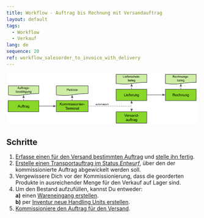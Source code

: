 ```yaml
---
title: Workflow - Auftrag bis Rechnung mit Versandauftrag
layout: default
tags:
  - Workflow
  - Verkauf
lang: de
sequence: 20
ref: workflow_salesorder_to_invoice_with_delivery
---
```


<kbd><img src="assets/Workflow_Auftrag_bis_Rechnung_(Kommissionier-Terminal v2).png" alt="Abb.: Workflow - Auftrag bis Rechnung mit Versandauftrag (Kommissionier-Terminal v2)"></kbd>

## Schritte
1. [Erfasse einen für den Versand bestimmten Auftrag](Auftrag_erfassen_Versand) und [stelle ihn fertig](BelegverarbeitungFertigstellen).
1. [Erstelle einen Transportauftrag im Status *Entwurf*](Transportauftrag_erstellen), über den der kommissionierte Auftrag abgewickelt werden soll.
1. Vergewissere Dich vor der Kommissionierung, dass die georderten Produkte in ausreichender Menge für den Verkauf auf Lager sind.
1. Um den Bestand aufzufüllen, kannst Du entweder:<br>
  **a)** einen [Wareneingang erstellen](Zu_Bestellung_Wareneingang_erstellen).<br>
  **b)** per [Inventur neue Handling Units erstellen](Inventur_HUs_erstellen).
1. [Kommissioniere den Auftrag für den Versand](Auftrag_kommissionieren_Versand_Terminalv2).
